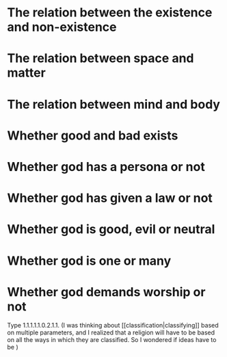 # The relation between the existence and non-existence

# The relation between space and matter

# The relation between mind and body

# Whether good and bad exists

# Whether god has a persona or not

# Whether god has given a law or not

# Whether god is good, evil or neutral

# Whether god is one or many

# Whether god demands worship or not

Type 1.1.1.1.1.0.2.1.1.
(I was thinking about [[classification|classifying]] based on multiple parameters, and I realized that a religion will have to be based on all the ways in which they are classified. So I wondered if ideas have to be )